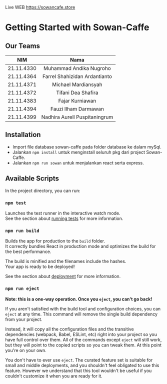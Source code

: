 Live WEB https://sowancafe.store

# Getting Started with Sowan-Caffe

## Our Teams

|    NIM     |             Nama              |
| :--------: | :---------------------------: |
| 21.11.4330 |    Muhammad Andika Nugroho    |
| 21.11.4364 | Farrel Shahizidan Ardantianto |
| 21.11.4371 |      Michael Mardiansyah      |
| 21.11.4372 |      Tifani Dea Shafira       |
| 21.11.4383 |        Fajar Kurniawan        |
| 21.11.4394 |     Fauzi Ilham Darmawan      |
| 21.11.4399 | Nadhira Aurell Puspitaningrum |

## Installation

- Import file database sowan-caffe pada folder database ke dalam mySql.
- Jalankan `npm install` untuk menginstall seluruh pkg dari project Sowan-Caffe.
- Jalankan `npm run sowan` untuk menjalankan react serta express.

## Available Scripts

In the project directory, you can run:

### `npm test`

Launches the test runner in the interactive watch mode.\
See the section about [running tests](https://facebook.github.io/create-react-app/docs/running-tests) for more information.

### `npm run build`

Builds the app for production to the `build` folder.\
It correctly bundles React in production mode and optimizes the build for the best performance.

The build is minified and the filenames include the hashes.\
Your app is ready to be deployed!

See the section about [deployment](https://facebook.github.io/create-react-app/docs/deployment) for more information.

### `npm run eject`

**Note: this is a one-way operation. Once you `eject`, you can't go back!**

If you aren't satisfied with the build tool and configuration choices, you can `eject` at any time. This command will remove the single build dependency from your project.

Instead, it will copy all the configuration files and the transitive dependencies (webpack, Babel, ESLint, etc) right into your project so you have full control over them. All of the commands except `eject` will still work, but they will point to the copied scripts so you can tweak them. At this point you're on your own.

You don't have to ever use `eject`. The curated feature set is suitable for small and middle deployments, and you shouldn't feel obligated to use this feature. However we understand that this tool wouldn't be useful if you couldn't customize it when you are ready for it.
